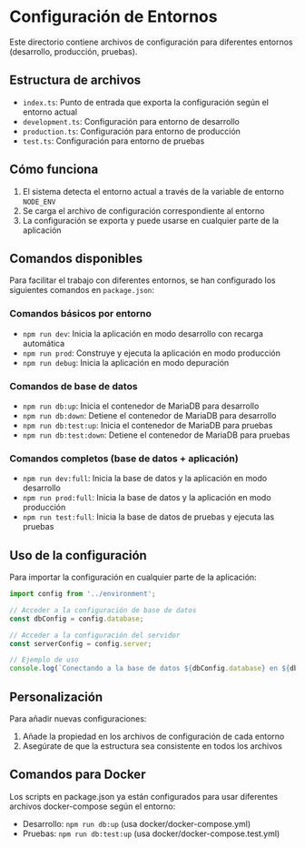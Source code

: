# Configuración de Entornos

Este directorio contiene archivos de configuración para diferentes entornos (desarrollo, producción, pruebas).

## Estructura de archivos

- `index.ts`: Punto de entrada que exporta la configuración según el entorno actual
- `development.ts`: Configuración para entorno de desarrollo
- `production.ts`: Configuración para entorno de producción
- `test.ts`: Configuración para entorno de pruebas

## Cómo funciona

1. El sistema detecta el entorno actual a través de la variable de entorno `NODE_ENV`
2. Se carga el archivo de configuración correspondiente al entorno
3. La configuración se exporta y puede usarse en cualquier parte de la aplicación

## Comandos disponibles

Para facilitar el trabajo con diferentes entornos, se han configurado los siguientes comandos en `package.json`:

### Comandos básicos por entorno

- `npm run dev`: Inicia la aplicación en modo desarrollo con recarga automática
- `npm run prod`: Construye y ejecuta la aplicación en modo producción
- `npm run debug`: Inicia la aplicación en modo depuración

### Comandos de base de datos

- `npm run db:up`: Inicia el contenedor de MariaDB para desarrollo
- `npm run db:down`: Detiene el contenedor de MariaDB para desarrollo
- `npm run db:test:up`: Inicia el contenedor de MariaDB para pruebas
- `npm run db:test:down`: Detiene el contenedor de MariaDB para pruebas

### Comandos completos (base de datos + aplicación)

- `npm run dev:full`: Inicia la base de datos y la aplicación en modo desarrollo
- `npm run prod:full`: Inicia la base de datos y la aplicación en modo producción
- `npm run test:full`: Inicia la base de datos de pruebas y ejecuta las pruebas

## Uso de la configuración

Para importar la configuración en cualquier parte de la aplicación:

```typescript
import config from '../environment';

// Acceder a la configuración de base de datos
const dbConfig = config.database;

// Acceder a la configuración del servidor
const serverConfig = config.server;

// Ejemplo de uso
console.log(`Conectando a la base de datos ${dbConfig.database} en ${dbConfig.host}:${dbConfig.port}`);
```

## Personalización

Para añadir nuevas configuraciones:

1. Añade la propiedad en los archivos de configuración de cada entorno
2. Asegúrate de que la estructura sea consistente en todos los archivos

## Comandos para Docker

Los scripts en package.json ya están configurados para usar diferentes archivos docker-compose según el entorno:

- Desarrollo: `npm run db:up` (usa docker/docker-compose.yml)
- Pruebas: `npm run db:test:up` (usa docker/docker-compose.test.yml) 
